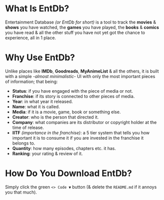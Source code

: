 # What Is EntDb?
Entertainment Database *(or EntDb for short)* is a tool to track the **movies** & **shows** you have watched, the **games** you have played, the **books** & **comics** you have read & all the other stuff you have not yet got the chance to experience, all in 1 place.
# Why Use EntDb?
Unlike places like **IMDb**, **Goodreads**, **MyAnimeList** & all the others, it is built with a simple *-almost minimalistic-* UI with only the most important pieces of information; that being:
- **Status**: if you have engaged with the piece of media or not.
- **Franchise**: if its story is connected to other pieces of media.
- **Year**: in what year it released.
- **Name**: what it is called.
- **Media**: if it is a movie, game, book or something else.
- **Creator**: who is the person that directed it.
- **Company**: what companies are its distributor or copyright holder at the time of release.
- **IITF** *(importance in the franchise)*: a 5 tier system that tells you how important it is to consume it if you are invested in the franchise it belongs to.
- **Quantity**: how many episodes, chapters etc. it has.
- **Ranking**: your rating & review of it.
# How Do You Download EntDb?
Simply click the green `<> Code ▼` button (& delete the `README.md` if it annoys you that much).